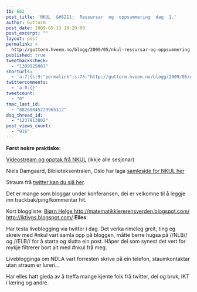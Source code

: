 ```yaml
---
ID: 662
post_title: 'NKUL  &#8211;  Ressursar  og  oppsummering  dag  1.'
author: Guttorm
post_date: 2009-05-13 18:20:08
post_excerpt: ""
layout: post
permalink: >
  http://guttorm.hveem.no/blogg/2009/05/nkul-ressursar-og-oppsummering-dag-1/
published: true
tweetbackscheck:
  - "1309925081"
shorturls:
  - 'a:7:{s:9:"permalink";s:75:"http://guttorm.hveem.no/blogg/2009/05/nkul-ressursar-og-oppsummering-dag-1/";s:7:"tinyurl";s:25:"http://tinyurl.com/o57x84";s:4:"isgd";s:17:"http://is.gd/zwVU";s:5:"bitly";s:19:"http://bit.ly/FLuwD";s:5:"snipr";s:22:"http://snipr.com/hy9u6";s:5:"snurl";s:22:"http://snurl.com/hy9u6";s:7:"snipurl";s:24:"http://snipurl.com/hy9u6";}'
twittercomments:
  - 'a:0:{}'
tweetcount:
  - "0"
tmac_last_id:
  - "88260845229965312"
dsq_thread_id:
  - "1237913802"
post_views_count:
  - "916"
---
```

<strong>Først nokre praktiske:</strong>

<a href="http://multimedie.adm.ntnu.no/mediasite/Catalog/pages/catalog.aspx?catalogId=b9ebdfa6-3878-4283-aa3a-521fffae69b1" target="_blank">Videostream og opptak frå NKUL</a> (ikkje alle sesjonar)

Niels Damgaard, Biblioteksentralen, Oslo har laga <a href="http://www.pageflakes.com/niels.damgaard/25813214" target="_blank">samleside for NKUL her</a>

Straum frå <a href="http://search.twitter.com/search?q=nkul" target="_blank">twitter kan du sjå her</a>.

Det er mange som bloggar under konferansen, dei er velkomne til å leggje inn trackbak/ping/kommentar hit.

Kort bloggliste:
<a href="http://bjornhelge.blogspot.com">Bjørn Helge
</a><a href="http://matematikklererensverden.blogspot.com/">http://matematikklererensverden.blogspot.com/</a>
<a href=" http://iktivgs.blogspot.com/"> http://iktivgs.blogspot.com/</a>
<strong>Elles</strong>:

Har testa liveblogging via twitter i dag. Det verka rimeleg greit, ting eg skreiv med #nkul vart samla opp på bloggen, måtte berre hugsa på //NLB// og //ELB// for å starta og slutta ein post. Håper dei som synest det vert for mykje filtrerer bort alt med #nkul frå meg.

Liveblogginga om NDLA vart forresten skrive på ein telefon, staumkontaktar utan straum er lureri...

Har elles hatt gleda av å treffa mange kjente folk frå twitter, del og bruk, IKT i læring og andre.